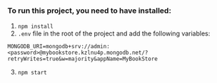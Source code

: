 ### To run this project, you need to have installed:

1. `npm install`
2. `.env` file in the root of the project and add the following variables:

```
MONGODB_URI=mongodb+srv://admin:<password>@mybookstore.kzlnu4p.mongodb.net/?retryWrites=true&w=majority&appName=MyBookStore
```

3. `npm start`

